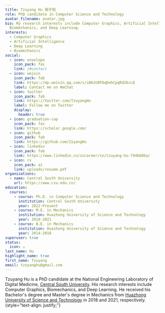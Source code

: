 ```yaml
---
title: Tzuyang Hu 胡子阳
role: PhD candidate in Computer Science and Technology
avatar_filename: avatar.jpg
bio: My research interests include Computer Graphics, Artificial Intelligence,
  Biomechanics, and Deep Learning.
interests:
  - Computer Graphics
  - Artificial Intelligence
  - Deep Learning
  - Biomechanics
social:
  - icon: envelope
    icon_pack: fas
    link: /#contact
  - icon: weixin
    icon_pack: fab
    link: https://mp.weixin.qq.com/s/zAKzU0FDqDehCpqRd26cLQ
    label: Contact me on WeChat
  - icon: twitter
    icon_pack: fab
    link: https://twitter.com/TzuyangHu
    label: Follow me on Twitter
    display:
      header: true
  - icon: graduation-cap
    icon_pack: fas
    link: https://scholar.google.com/
  - icon: github
    icon_pack: fab
    link: https://github.com/ZiyangHu
  - icon: linkedin
    icon_pack: fab
    link: https://www.linkedin.cn/incareer/in/tzuyang-hu-794b60ba/
  - icon: cv
    icon_pack: ai
    link: uploads/resume.pdf
organizations:
  - name: Central South University
    url: https://www.csu.edu.cn/
education:
  courses:
    - course: Ph.D. in Computer Science and Technology
      institution: Central South University
      year: 2022-Present
    - course: M.E. in Mechanics
      institution: Huazhong University of Science and Technology
      year: 2018-2021
    - course: B.E. in Mechanics
      institution: Huazhong University of Science and Technology
      year: 2014-2018
superuser: true
status:
  icon: ☕️
last_name: Hu
highlight_name: true
first_name: Tzuyang
email: tzuyanghu@gmail.com
---
```

Tzuyang Hu is a PhD candidate at the National Engineering Laboratory of Digital Medicine, [Central South University](https://www.csu.edu.cn/). His research interests include Computer Graphics, Biomechanics, and Deep Learning. He received his Bachelor's degree and Master's degree in Mechanics from [Huazhong University of Science and Technology](https://www.hust.edu.cn/) in 2018 and 2021, respectively.
{style="text-align: justify;"}
